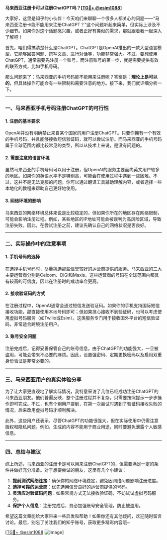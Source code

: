 **马来西亚注册卡可以注册ChatGPT吗？[[TG💪+ @esim1088](https://t.me/s/esim1088)]**

大家好，这里是知乎的小伙伴！今天咱们来聊聊一个很多人都关心的问题——“马来西亚注册卡能不能用来注册ChatGPT？”这个问题听起来简单，但实际上涉及不少细节。如果你对这个话题感兴趣，或者正好有类似的需求，那就跟着我一起深入了解吧！

首先，咱们得搞清楚什么是ChatGPT。ChatGPT是OpenAI推出的一款大型语言模型，它能够回答问题、撰写文章、进行对话等，功能非常强大。不过，要想使用ChatGPT，通常需要先注册一个账号。而注册账号的第一步，就是需要提供有效的联系方式，比如手机号码。

那么问题来了：马来西亚的手机号码能不能用来注册呢？答案是：**理论上是可以的**，但具体操作可能会有一些限制和需要注意的地方。接下来，我们就详细分析一下。

---

### 一、马来西亚手机号码注册ChatGPT的可行性

#### 1. 注册的基本要求
OpenAI并没有明确禁止来自某个国家的用户注册ChatGPT。只要你拥有一个有效的手机号码，并且能够接收短信验证码，就可以尝试注册。而马来西亚的手机号码属于全球范围内都比较常见的类型，所以从技术上来说，是没有问题的。

#### 2. 需要注意的语言环境
虽然马来西亚的手机号码可以用于注册，但OpenAI的服务主要面向英文用户较多的地区。如果你的英语水平不是特别高，可能会在使用过程中遇到一些困难。不过，这并不是无法克服的问题，你可以通过翻译工具辅助理解内容，或者选择一些本地化的教程来帮助自己更好地使用。

#### 3. 网络环境的影响
马来西亚的网络环境总体来说是比较稳定的，但如果你所在的地区存在网络限制，可能会影响注册过程。例如，某些地区的IP地址可能会被误判为高风险区域，导致注册失败。因此，在尝试注册之前，建议先确认自己的网络状况是否良好。

---

### 二、实际操作中的注意事项

#### 1. 手机号码的选择
在选择手机号码时，尽量挑选那些信誉较好的运营商提供的服务。马来西亚的三大主要运营商分别是Celcom、DiGi和Maxis。这些运营商的号码在全球范围内都具有较高的可信度，因此在注册时的成功率会更高。

#### 2. 接收验证码的方式
在注册过程中，OpenAI通常会通过短信发送验证码。如果你的手机支持国际短信接收功能，那直接使用本地号码即可；但如果担心接收不到验证码，也可以考虑使用虚拟号码服务（如Twilio或Esim）。这类服务专门用于接收国外平台的短信验证码，非常适合跨境注册用户。

#### 3. 账号安全问题
注册完成后，记得妥善保管自己的账号信息。由于ChatGPT的功能强大，一旦被盗用，可能会带来不必要的麻烦。因此，设置强密码、定期更换密码以及启用双重身份验证是非常必要的。

---

### 三、马来西亚用户的真实体验分享

为了让大家更直观地了解实际情况，我特意采访了几位已经成功注册ChatGPT的马来西亚朋友。他们普遍反映，整个注册过程并不复杂，只需要按照提示一步步操作即可完成。不过，也有个别用户提到，在第一次尝试时遇到了验证码接收失败的情况，后来改用虚拟号码才顺利解决。

此外，这些用户还表示，尽管ChatGPT的功能很强大，但在实际使用中仍需注意版权和隐私问题。例如，生成的内容不能用于商业用途，同时要避免泄露个人敏感信息。

---

### 四、总结与建议

综上所述，马来西亚的注册卡是可以用来注册ChatGPT的，但需要满足一定的条件并做好充分准备。对于想要尝试的朋友，这里有几个小建议：

1. **提前测试网络连接**：确保你的网络环境稳定，避免因网络问题影响注册进度。
2. **选择可靠的运营商**：优先选用信誉良好的运营商提供的号码。
3. **灵活应对验证码问题**：如果常规方式无法接收验证码，不妨试试虚拟号码服务。
4. **保护个人信息**：注册完成后，务必加强账号安全管理，防止被盗用。

希望这篇文章能给大家带来一些启发和帮助！如果你还有其他疑问，欢迎随时留言讨论。最后，别忘了关注我们的知乎账号，获取更多精彩内容哦~

[[TG💪+ @esim1088](https://t.me/s/esim1088) ![Image](https://i.postimg.cc/4NQfJmqS/Snipaste-2025-05-13-00-14-12.png)]